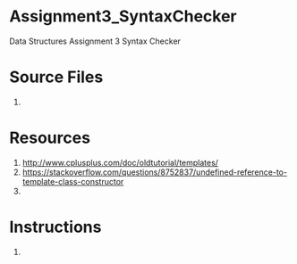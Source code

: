 # Assignment3_SyntaxChecker
Data Structures Assignment 3 Syntax Checker

# Source Files
1. 

# Resources
1. http://www.cplusplus.com/doc/oldtutorial/templates/
2. https://stackoverflow.com/questions/8752837/undefined-reference-to-template-class-constructor
3. 

# Instructions
1. 